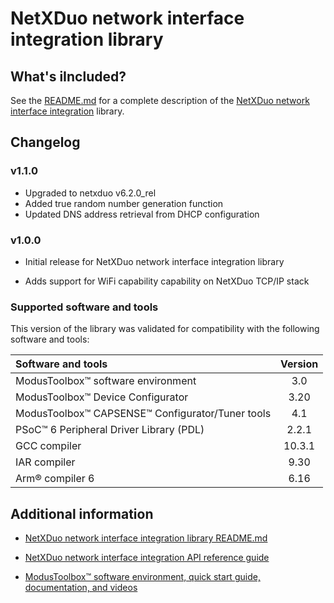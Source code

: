 # NetXDuo network interface integration library

## What's iIncluded?

See the [README.md](./README.md) for a complete description of the [NetXDuo network interface integration](https://github.com/Infineon/netxduo-network-interface-integration) library.

## Changelog

### v1.1.0

- Upgraded to netxduo v6.2.0_rel
- Added true random number generation function
- Updated DNS address retrieval from DHCP configuration

### v1.0.0

- Initial release for NetXDuo network interface integration library

- Adds support for WiFi capability capability on NetXDuo TCP/IP stack

### Supported software and tools

This version of the library was validated for compatibility with the following software and tools:

| Software and tools  | Version |
| :---                | :----:  |
| ModusToolbox&trade; software environment  | 3.0     |
| ModusToolbox&trade; Device Configurator | 3.20    |
| ModusToolbox&trade; CAPSENSE&trade; Configurator/Tuner tools | 4.1     |
| PSoC&trade; 6 Peripheral Driver Library (PDL) | 2.2.1   |
| GCC compiler           | 10.3.1  |
| IAR compiler      | 9.30    |
| Arm&reg; compiler 6         | 6.16    |


## Additional information

- [NetXDuo network interface integration library README.md](./README.md)

- [NetXDuo network interface integration API reference guide](https://infineon.github.io/netxduo-network-interface-integration/api_reference_manual/html/index.html)

- [ModusToolbox&trade; software environment, quick start guide, documentation, and videos](https://www.infineon.com/cms/en/design-support/tools/sdk/modustoolbox-software/)
